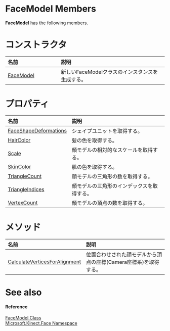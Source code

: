 FaceModel Members  
=================  

**FaceModel** has the following members.  

<span id="publicconstructorsSection"></span>

コンストラクタ
============  

<table>
<colgroup>
<col width="30%" />
<col width="60%" />
</colgroup>
<thead>
<tr class="header">
<th align="left">名前</th>
<th align="left">説明</th>
</tr>
</thead>
<tbody>
<tr class="odd">
<td align="left"><a href="FaceModel_Class/Constructor.md">FaceModel</a></td>
<td align="left">新しいFaceModelクラスのインスタンスを生成する。</td>
</tr>
</tbody>
</table>

<span id="publicpropertiesSection"></span>

プロパティ
==========  

<table>
<colgroup>
<col width="30%" />
<col width="60%" />
</colgroup>
<thead>
<tr class="header">
<th align="left">名前</th>
<th align="left">説明</th>
</tr>
</thead>
<tbody>
<tr class="odd">
<td align="left"><a href="FaceModel_Class/Properties/FaceShapeDeformations.md">FaceShapeDeformations</a></td>
<td align="left">シェイプユニットを取得する。</td>
</tr>
<tr class="even">
<td align="left"><a href="FaceModel_Class/Properties/HairColor_Property.md">HairColor</a></td>
<td align="left">髪の色を取得する。</td>
</tr>
<tr class="odd">
<td align="left"><a href="FaceModel_Class/Properties/Scale_Property.md">Scale</a></td>
<td align="left">顔モデルの相対的なスケールを取得する。</td>
</tr>
<tr class="even">
<td align="left"><a href="FaceModel_Class/Properties/SkinColor_Property.md">SkinColor</a></td>
<td align="left">肌の色を取得する。</td>
</tr>
<tr class="odd">
<td align="left"><a href="FaceModel_Class/Properties/TriangleCount_Property.md">TriangleCount</a></td>
<td align="left">顔モデルの三角形の数を取得する。</td>
</tr>
<tr class="even">
<td align="left"><a href="FaceModel_Class/Properties/TriangleIndices_Property.md">TriangleIndices</a></td>
<td align="left">顔モデルの三角形のインデックスを取得する。</td>
</tr>
<tr class="odd">
<td align="left"><a href="FaceModel_Class/Properties/VertexCount_Property.md">VertexCount</a></td>
<td align="left">顔モデルの頂点の数を取得する。</td>
</tr>
</tbody>
</table>

<span id="publicmethodsSection"></span>

メソッド
=======  

<table>
<colgroup>
<col width="30%" />
<col width="60%" />
</colgroup>
<thead>
<tr class="header">
<th align="left">名前</th>
<th align="left">説明</th>
</tr>
</thead>
<tbody>
<tr class="odd">
<td align="left"><a href="FaceModel_Class/Methods/CalculateVerticesForAlignm.md">CalculateVerticesForAlignment</a></td>
<td align="left">位置合わせされた顔モデルから頂点の座標(Camera座標系)を取得する。</td>
</tr>
</tbody>
</table>

<span id="ID4EK"></span>

See also  
========  

<span id="ID4EM"></span>
#### Reference  

[FaceModel Class](../FaceModel_Class.md)  
 [Microsoft.Kinect.Face Namespace](../../Kinect.Face.md)  



<!--Please do not edit the data in the comment block below.-->
<!--
TOCTitle : FaceModel Members
RLTitle : FaceModel Members
KeywordF : Microsoft.Kinect.Face.FaceModel
KeywordF : FaceModel
KeywordK : FaceModel class
KeywordK : FaceModel class, all members
KeywordK : Microsoft.Kinect.Face.FaceModel class
HelpPriority : 1
KeywordA : AllMembers.T:Microsoft.Kinect.Face.FaceModel
AssetID : AllMembers.T:Microsoft.Kinect.Face.FaceModel
Locale : en-us
CommunityContent : 1
TargetOS : Windows
TopicType : kbSyntax
DocSet : K4Wv2
ProjType : K4Wv2Proj
Technology : Kinect for Windows
Product : Kinect for Windows SDK v2
productversion : 20
-->

